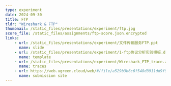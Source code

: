 ```yaml
---
type: experiment
date: 2024-09-30
title: FTP
tldr: "Wireshark & FTP"
thumbnail: /static_files/presentations/experiment/ftp.jpg
score_file: /static_files/assignments/ftp-score.json.encrypted
links: 
    - url: /static_files/presentations/experiment/文件传输服务FTP.ppt
      name: slide
    - url: /static_files/presentations/experiment/1-ftp协议分析实验模板.doc
      name: template
    - url: /static_files/presentations/experiment/Wireshark_FTP_trace.zip
      name: traces
    - url: https://web.ugreen.cloud/web/#/file/a529b3b6c6f548d3911dd9f92c78eae0
      name: submission site
---
```

